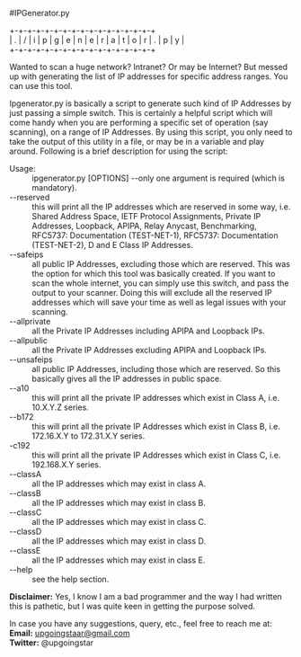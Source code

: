 #IPGenerator.py

+-+-+-+-+-+-+-+-+-+-+-+-+-+-+-+-+  
| . | / | i | p | g | e | n | e | r | a | t | o | r | . | p | y |  
+-+-+-+-+-+-+-+-+-+-+-+-+-+-+-+-+  

Wanted to scan a huge network? Intranet? Or may be Internet? But messed up with generating the list of IP addresses for specific address ranges. You can use this tool.  

Ipgenerator.py  is basically a script to generate such kind of IP Addresses by just passing a simple switch. This is certainly a helpful script which will come handy when you are performing a specific set of operation (say scanning), on a range of IP Addresses. By using this script, you only need to take the output of this utility in a file, or may be in a variable and play around. Following is a brief description for using the script:

<dl>
  <dt>Usage:</dt>
  <dd>ipgenerator.py 		[OPTIONS] --only one argument is required (which is mandatory).</dd>

  <dt>--reserved</dt>
  <dd>this will print all the IP addresses which are reserved in some way, i.e. Shared Address Space, IETF Protocol Assignments, Private IP Addresses, Loopback, APIPA, Relay Anycast, Benchmarking, RFC5737: Documentation (TEST-NET-1), RFC5737: Documentation (TEST-NET-2), D and E Class IP Addresses.  </dd>


  <dt>--safeips </dt>
  <dd>all public IP Addresses, excluding those which are reserved. This was the option for which this tool was basically created. If you want to scan the whole internet, you can simply use this switch, and pass the output to your scanner. Doing this will exclude all the reserved IP addresses which will save your time as well as legal issues with your scanning. </dd>

  <dt>--allprivate</dt>
  <dd>all the Private IP Addresses including APIPA and Loopback IPs. </dd>

  <dt>--allpublic</dt>
  <dd>all the Private IP Addresses excluding APIPA and Loopback IPs. </dd>

  <dt>--unsafeips</dt>
  <dd>all public IP Addresses, including those which are reserved. So this basically gives all the IP addresses in public space. </dd>

  <dt>--a10</dt>
  <dd>this will print all the private IP addresses which exist in Class A, i.e. 10.X.Y.Z series. </dd>

  <dt>--b172</dt>
  <dd>this will print all the private IP Addresses which exist in Class B, i.e. 172.16.X.Y to 172.31.X.Y series.</dd>

  <dt>-c192</dt>
  <dd>this will print all the private IP Addresses which exist in Class C, i.e. 192.168.X.Y series.</dd>

 <dt>--classA</dt>
  <dd>all the IP addresses which may exist in class A.</dd>

 <dt>--classB	</dt>
  <dd>all the IP addresses which may exist in class B.</dd>

 <dt>--classC	</dt>
  <dd>all the IP addresses which may exist in class C.</dd>

 <dt>--classD	</dt>
  <dd>all the IP addresses which may exist in class D.</dd>

 <dt>--classE	</dt>
  <dd>all the IP addresses which may exist in class E.</dd>

 <dt>--help</dt>
  <dd>see the help section.</dd>

</dl>  

<b>Disclaimer:</b> Yes, I know I am a bad programmer and the way I had written this is pathetic, but I was quite keen in getting the purpose solved.  

In case you have any suggestions, query, etc., feel free to reach me at:  
<b>Email:</b> upgoingstaar@gmail.com  
<b>Twitter:</b> @upgoingstar



